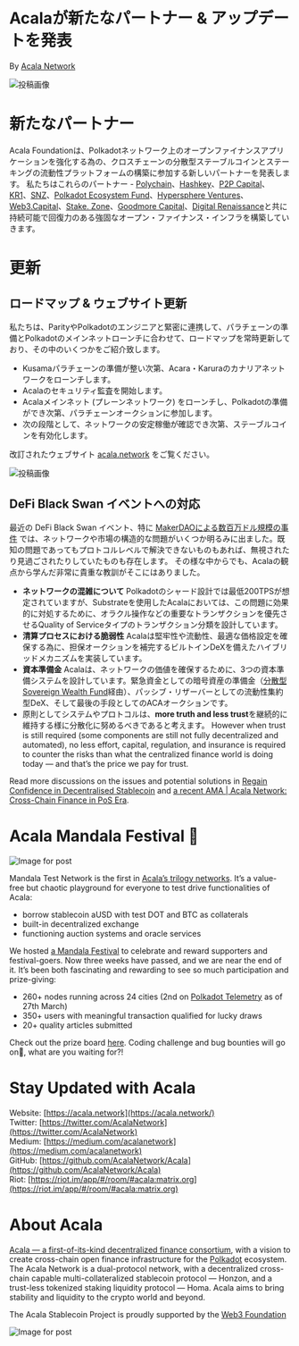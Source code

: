 # Acalaが新たなパートナー & アップデートを発表

By [Acala Network](https://medium.com/u/43f74518f3f4?source=post_page-----e81a34844b5c--------------------------------)

![投稿画像](https://miro.medium.com/max/1690/0*ffsizR7cemoNYcIC.gif)

# 新たなパートナー

Acala Foundationは、Polkadotネットワーク上のオープンファイナンスアプリケーションを強化する為の、クロスチェーンの分散型ステーブルコインとステーキングの流動性プラットフォームの構築に参加する新しいパートナーを発表します。 私たちはこれらのパートナー - [Polychain](https://polychain.capital/)、[Hashkey](https://www.hashkey.com/)、[P2P Capital](https://www.p2pcap.com/)、[KR1](https://www.kryptonite1.co/)、[SNZ](https://snzholding.com/)、[Polkadot Ecosystem Fund](https://polkadot.network/announcing-the-polkadot-ecosystem-fund/)、[Hypersphere Ventures](https://www.hypersphere.ventures/)、[Web3.Capital](https://web3.capital/)、[Stake. Zone](http://stake.zone/)、[Goodmore Capital](http://goodmore.capital/)、[Digital Renaissance](https://drf.ee/)と共に持続可能で回復力のある強固なオープン・ファイナンス・インフラを構築していきます。

# 更新

## ロードマップ & ウェブサイト更新

私たちは、ParityやPolkadotのエンジニアと緊密に連携して、パラチェーンの準備とPolkadotのメインネットローンチに合わせて、ロードマップを常時更新しており、その中のいくつかをご紹介致します。

- Kusamaパラチェーンの準備が整い次第、Acara・Karuraのカナリアネットワークをローンチします。
- Acalaのセキュリティ監査を開始します。
- Acalaメインネット (プレーンネットワーク) をローンチし、Polkadotの準備ができ次第、パラチェーンオークションに参加します。
- 次の段階として、ネットワークの安定稼働が確認でき次第、ステーブルコインを有効化します。

改訂されたウェブサイト [acala.network](https://acala.network/) をご覧ください。

![投稿画像](https://miro.medium.com/max/2800/0*cfF4u6DYuXgCRRWi.jpg)

## DeFi Black Swan イベントへの対応

最近の DeFi Black Swan イベント、特に [MakerDAOによる数百万ドル規模の事件](https://medium.com/@whiterabbit_hq/black-thursday-for-makerdao-8-32-million-was-liquidated-for-0-dai-36b83cac56b6) では、ネットワークや市場の構造的な問題がいくつか明るみに出ました。既知の問題であってもプロトコルレベルで解決できないものもあれば、無視されたり見過ごされたりしていたものも存在します。 その様な中からでも、Acalaの観点から学んだ非常に貴重な教訓がそこにはありました。

- **ネットワークの混雑について** Polkadotのシャード設計では最低200TPSが想定されていますが、Substrateを使用したAcalaにおいては、この問題に効果的に対処するために、オラクル操作などの重要なトランザクションを優先させるQuality of Serviceタイプのトランザクション分類を設計しています。
- **清算プロセスにおける脆弱性** Acalaは堅牢性や流動性、最適な価格設定を確保する為に、担保オークションを補完するビルトインDeXを備えたハイブリッドメカニズムを実装しています。
- **資本準備金** Acalaは、ネットワークの価値を確保するために、3つの資本準備システムを設計しています。緊急資金としての暗号資産の準備金（[分散型Sovereign Wealth Fund](https://github.com/AcalaNetwork/Acala-white-paper/blob/master/Building_a_Decentralized_Sovereign_Wealth_Fund.pdf)経由）、パッシブ・リザーバーとしての流動性集約型DeX、そして最後の手段としてのACAオークションです。
- 原則としてシステムやプロトコルは、**more truth and less trust**を継続的に維持する様に分散化に努めるべきであると考えます。 However when trust is still required (some components are still not fully decentralized and automated), no less effort, capital, regulation, and insurance is required to counter the risks than what the centralized finance world is doing today — and that’s the price we pay for trust.

Read more discussions on the issues and potential solutions in [Regain Confidence in Decentralised Stablecoin](https://medium.com/acalanetwork/regaining-confidence-in-decentralized-stablecoins-bd98ba8e3c83) and [a recent AMA | Acala Network: Cross-Chain Finance in PoS Era](https://polkabase.com/blog/1217).

# Acala Mandala Festival 🎉

![Image for post](https://miro.medium.com/max/1198/1*8SoYawu6H1fqnlEWmo5xsg.gif)

Mandala Test Network is the first in [Acala’s trilogy networks](https://medium.com/acalanetwork/announcing-the-acala-mandala-testnet-proof-of-liveness-partners-and-ecosystem-projects-3863f02df946). It’s a value-free but chaotic playground for everyone to test drive functionalities of Acala:

- borrow stablecoin aUSD with test DOT and BTC as collaterals
- built-in decentralized exchange
- functioning auction systems and oracle services

We hosted [a Mandala Festival](https://medium.com/acalanetwork/mandala-festival-prize-drops-3ae68df0dfa6) to celebrate and reward supporters and festival-goers. Now three weeks have passed, and we are near the end of it. It’s been both fascinating and rewarding to see so much participation and prize-giving:

- 260+ nodes running across 24 cities (2nd on [Polkadot Telemetry](https://telemetry.polkadot.io/#list/Acala%20Mandala%20Testnet) as of 27th March)
- 350+ users with meaningful transaction qualified for lucky draws
- 20+ quality articles submitted

Check out the prize board [here](https://github.com/AcalaNetwork/Acala/wiki/W.-Contribution-&-Rewards). Coding challenge and bug bounties will go on🚀, what are you waiting for?!

# Stay Updated with Acala

Website: [https://acala.network](https://acala.network/)  
Twitter: [https://twitter.com/AcalaNetwork](https://twitter.com/AcalaNetwork)  
Medium: [https://medium.com/acalanetwork](https://medium.com/acalanetwork)  
GitHub: [https://github.com/AcalaNetwork/Acala](https://github.com/AcalaNetwork/Acala)  
Riot: [https://riot.im/app/#/room/#acala:matrix.org](https://riot.im/app/#/room/#acala:matrix.org)

# About Acala

[Acala — a first-of-its-kind decentralized finance consortium](https://medium.com/acalanetwork/acala-powering-cross-blockchain-open-finance-applications-on-polkadot-abb6075a6edf), with a vision to create cross-chain open finance infrastructure for the [Polkadot](https://polkadot.network/) ecosystem. The Acala Network is a dual-protocol network, with a decentralized cross-chain capable multi-collateralized stablecoin protocol — Honzon, and a trust-less tokenized staking liquidity protocol — Homa. Acala aims to bring stability and liquidity to the crypto world and beyond.

The Acala Stablecoin Project is proudly supported by the [Web3 Foundation](https://web3.foundation/)

![Image for post](https://miro.medium.com/max/1500/0*xDQHH-Y6U1avx7lm.jpg)
